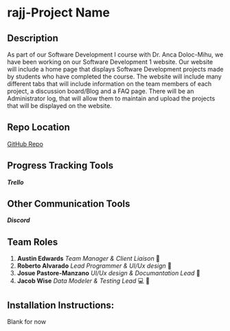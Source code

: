 # rajj-Project Name
## Description
As part of our Software Development I course with Dr. Anca Doloc-Mihu, we have been working on our Software Development 1 website. Our website will include a home page that displays Software Development projects made by students who have completed the course. The website will include many different tabs that will include information on the team members of each project, a discussion board/Blog and a FAQ page. There will be an Administrator log, that will allow them to maintain and upload the projects that will be displayed on the website.
## Repo Location
[GitHub Repo](https://github.com/GGC-SD/rajj/blob/master/README.md)
## Progress Tracking Tools
***Trello***
## Other Communication Tools
***Discord***
## Team Roles
1. **Austin Edwards** *Team Manager & Client Liaison* :dragon:
2. **Roberto Alvarado** *Lead Programmer & UI/Ux design* :blue_car: 
3. **Josue Pastore-Manzano** *UI/Ux design & Documantation Lead* :traffic_light: 
4. **Jacob Wise** *Data Modeler & Testing Lead* :computer: :beginner:
## Installation Instructions:
Blank for now

